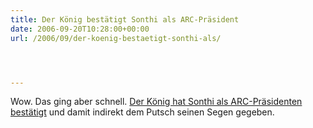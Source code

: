```yaml
---
title: Der König bestätigt Sonthi als ARC-Präsident
date: 2006-09-20T10:28:00+00:00
url: /2006/09/der-koenig-bestaetigt-sonthi-als/




---
```

Wow. Das ging aber schnell. [Der König hat Sonthi als ARC-Präsidenten bestätigt][1] und damit indirekt dem Putsch seinen Segen gegeben.

 [1]: http://www.nationmultimedia.com/breakingnews/read.php?newsid=30014202
